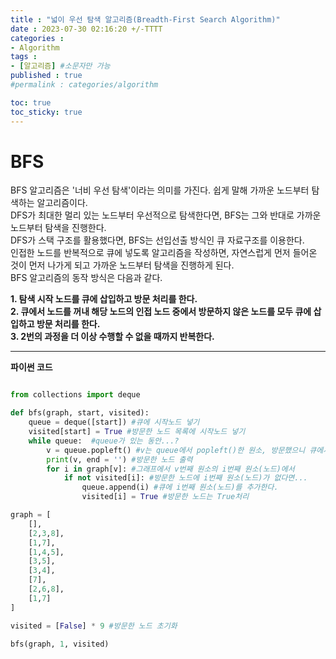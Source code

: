 ```yaml
---
title : "넓이 우선 탐색 알고리즘(Breadth-First Search Algorithm)"
date : 2023-07-30 02:16:20 +/-TTTT
categories : 
- Algorithm
tags : 
- [알고리즘] #소문자만 가능
published : true
#permalink : categories/algorithm

toc: true
toc_sticky: true
---
```


# BFS   

BFS 알고리즘은 '너비 우선 탐색'이라는 의미를 가진다. 쉽게 말해 가까운 노드부터 탐색하는 알고리즘이다.   
DFS가 최대한 멀리 있는 노드부터 우선적으로 탐색한다면, BFS는 그와 반대로 가까운 노드부터 탐색을 진행한다.   
DFS가 스택 구조를 활용했다면, BFS는 선입선출 방식인 큐 자료구조를 이용한다.   
인접한 노드를 반복적으로 큐에 넣도록 알고리즘을 작성하면, 자연스럽게 먼저 들어온 것이 먼저 나가게 되고 가까운 노드부터 탐색을 진행하게 된다.      
BFS 알고리즘의 동작 방식은 다음과 같다.   

**1. 탐색 시작 노드를 큐에 삽입하고 방문 처리를 한다.**   
**2. 큐에서 노드를 꺼내 해당 노드의 인접 노드 중에서 방문하지 않은 노드를 모두 큐에 삽입하고 방문 처리를 한다.**   
**3. 2번의 과정을 더 이상 수행할 수 없을 때까지 반복한다.**   

---

**파이썬 코드**   

```python

from collections import deque

def bfs(graph, start, visited):
    queue = deque([start]) #큐에 시작노드 넣기
    visited[start] = True #방문한 노드 목록에 시작노드 넣기
    while queue:  #queue가 있는 동안...?
        v = queue.popleft() #v는 queue에서 popleft()한 원소, 방문했으니 큐에서 제거
        print(v, end = '') #방문한 노드 출력
        for i in graph[v]: #그래프에서 v번째 원소의 i번째 원소(노드)에서
            if not visited[i]: #방문한 노드에 i번째 원소(노드)가 없다면...
                queue.append(i) #큐에 i번째 원소(노드)를 추가한다.
                visited[i] = True #방문한 노드는 True처리

graph = [
    [],
    [2,3,8],
    [1,7],
    [1,4,5],
    [3,5],
    [3,4],
    [7],
    [2,6,8],
    [1,7]
]

visited = [False] * 9 #방문한 노드 초기화

bfs(graph, 1, visited) 

```

